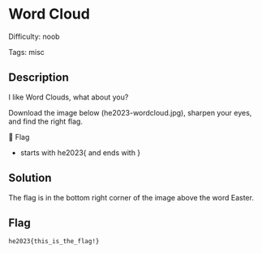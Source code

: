 Word Cloud
=============

Difficulty: noob

Tags: misc

Description
-------------
I like Word Clouds, what about you?

Download the image below (he2023-wordcloud.jpg), sharpen your eyes, and find the right flag.

🚩 Flag

- starts with he2023{ and ends with }


Solution
-------------
The flag is in the bottom right corner of the image above the word Easter.

Flag
-------------
`he2023{this_is_the_flag!}`